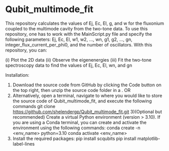 # Qubit_multimode_fit
This repository calculates the values of Ej, Ec, El, g, and w for the fluxonium coupled to the multimode cavity from the two-tone data. To use this repository, one has to work with the MainScript.py file and specify the following parameters: Ej, Ec, El, w1, w2, ..., wn, g1, g2, ..., gn, integer_flux_current_per_phi0, and the number of oscillators. With this repository, you can:

(i) Plot the 2D data
(ii) Observe the eigenenergies
(iii) Fit the two-tone spectroscopy data to find the values of Ej, Ec, El, wn, and gn

Installation:

1) Download the source code from GitHub by clicking the Code button on the top right, then unzip the source code folder in a <directory>.
OR
2)  Alternatively, open a terminal, navigate to <directory> where you would like to store the source code of Qubit_multimode_fit, and execute the following commands
git clone https://github.com/shelendergp/Qubit_multimode_fit.git
3)(Optional but recommended) Create a virtual Python environment (version > 3.10). If you are using a Conda terminal, you can create and activate the environment using the following commands:
conda create -n <env_name> python=3.10
conda activate <env_name>
4) Install the required packages:
pip install scqubits
pip install matplotlib-label-lines


